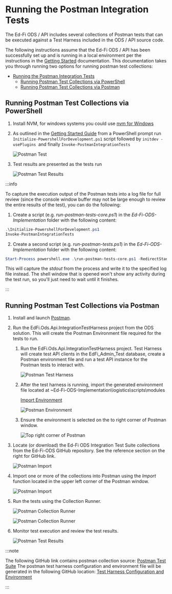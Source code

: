 # Running the Postman Integration Tests

The Ed-Fi ODS / API includes several collections of Postman tests that can be
executed against a Test Harness included in the ODS / API source code.

The following instructions assume that the Ed-Fi ODS / API has been successfully
set up and is running in a local environment per the instructions in
the [Getting
Started](../getting-started/readme.md)
documentation. This documentation takes you through running two options for
running postman test collections:

- [Running the Postman Integration Tests](#running-the-postman-integration-tests)
  - [Running Postman Test Collections via PowerShell](#running-postman-test-collections-via-powershell)
  - [Running Postman Test Collections via Postman](#running-postman-test-collections-via-postman)

## Running Postman Test Collections via PowerShell

1. Install NVM, for windows systems you could use [nvm for
    Windows](https://github.com/coreybutler/nvm-windows/releases)
2. As outlined in the [Getting Started
    Guide](../getting-started/source-code-installation/readme.md)
    from a PowerShell prompt run `Initialize-PowershellForDevelopment.ps1`
    script followed by `initdev -usePlugins`  and finally
    `Invoke-PostmanIntegrationTests`  

    ![Postman Test](../../../../static/img/reference/ods-api/image-2023-10-3_9-7-30.png)

3. Test results are presented as the tests run

    ![Postman Test Results](../../../../static/img/reference/ods-api/image-2023-10-3_9-17-12.png)

:::info

To capture the execution output of the Postman tests into a log file for full
review (since the console window buffer may not be large enough to review the
entire results of the test), you can do the following:

1. Create a script (e.g. _run-postman-tests-core.ps1_) in the
   _Ed-Fi-ODS-Implementation_ folder with the following content:

```powershell
.\Initialize-PowershellForDevelopment.ps1
Invoke-PostmanIntegrationTests
```

2. Create a second script (e.g. _run-postman-tests.ps1_) in
   the _Ed-Fi-ODS-Implementation_ folder with the following content:

```powershell
Start-Process powershell.exe .\run-postman-tests-core.ps1 -RedirectStandardOutput .\tests.log
```

This will capture the _stdout_ from the process and write it to the specified
log file instead. The shell window that is opened won't show any activity during
the test run, so you'll just need to wait until it finishes.

:::

## Running Postman Test Collections via Postman

1. Install and launch [Postman](https://www.getpostman.com/downloads/).
2. Run the EdFi.Ods.Api.IntegrationTestHarness project from the ODS solution.
    This will create the Postman Environment file required for the tests to
    run.
    1. Run the EdFi.Ods.Api.IntegrationTestHarness project. Test Harness will
        create test API clients in the EdFi\_Admin\_Test database, create a
        Postman environment file and run a test API instance for the Postman
        tests to interact with.

        ![Postman Test Harness](../../../../static/img/reference/ods-api/image2021-10-5_16-59-40.png)

    2. After the test harness is running, import the generated environment file
        located at ~Ed-Fi-ODS-Implementation\\logistics\\scripts\\modules

        [Import Environment](../../../../static/img/reference/ods-api/image2021-10-5_17-4-17.png)

        ![Postman Environment](../../../../static/img/reference/ods-api/image2021-10-5_17-2-59.png)

    3. Ensure the environment is selected on the to right corner of Postman
        window.

        ![Top right corner of Postman](../../../../static/img/reference/ods-api/image2021-10-6_9-5-10.png)

3. Locate (or download) the Ed-Fi ODS Integration Test Suite collections from
    the Ed-Fi-ODS GitHub repository. See the reference section on the right for
    GitHub link.

    ![Postman Import](../../../../static/img/reference/ods-api/image2021-10-5_17-13-4.png)
4. Import one or more of the collections into Postman using the _Import_
    function located in the upper left corner of the Postman window.

    ![Postman Import](../../../../static/img/reference/ods-api/image2021-10-5_17-14-18.png)

5. Run the tests using the Collection Runner.

    ![Postman Collection Runner](../../../../static/img/reference/ods-api/image2021-10-6_8-54-29.png)

    ![Postman Collection Runner](../../../../static/img/reference/ods-api/image2021-10-6_8-55-15.png)

6. Monitor test execution and review the test results.

    ![Postman Test Results](../../../../static/img/reference/ods-api/image2021-10-6_9-0-0.png)

:::note

The following GitHub link contains postman collection source: [Postman Test
Suite](https://github.com/Ed-Fi-Alliance-OSS/Ed-Fi-ODS/tree/v7.2/Postman%20Test%20Suite)
The postman test harness configuration and environment file will be generated in
the following GitHub location: [Test Harness Configuration and
Environment](https://github.com/Ed-Fi-Alliance-OSS/Ed-Fi-ODS-Implementation/tree/v7.2/logistics/scripts/modules)

:::
